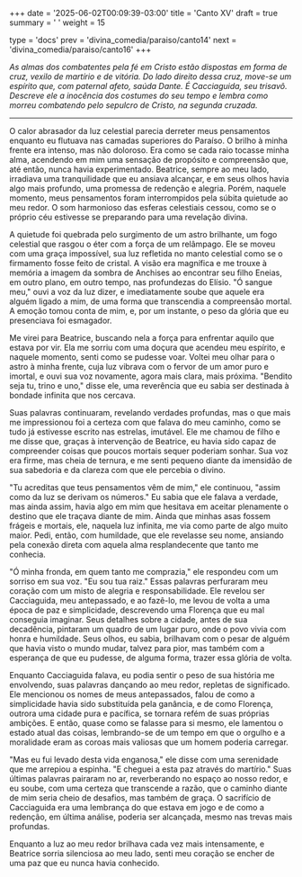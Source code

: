 +++
date = '2025-06-02T00:09:39-03:00'
title = 'Canto XV'
draft = true
summary = ' '
weight = 15

type = 'docs'
prev = 'divina_comedia/paraiso/canto14'
next = 'divina_comedia/paraiso/canto16'
+++

_As almas dos combatentes pela fé em Cristo estão dispostas em forma de cruz, vexilo de martírio e de vitória. Do lado direito dessa cruz, move-se um espírito que, com paternal afeto, saúda Dante. É Cacciaguida, seu trisavô. Descreve ele a inocência dos costumes do seu tempo e lembra como morreu combatendo pelo sepulcro de Cristo, na segunda cruzada._

---

O calor abrasador da luz celestial parecia derreter meus pensamentos enquanto eu flutuava nas camadas superiores do Paraíso. O brilho à minha frente era intenso, mas não doloroso. Era como se cada raio tocasse minha alma, acendendo em mim uma sensação de propósito e compreensão que, até então, nunca havia experimentado. Beatrice, sempre ao meu lado, irradiava uma tranquilidade que eu ansiava alcançar, e em seus olhos havia algo mais profundo, uma promessa de redenção e alegria. Porém, naquele momento, meus pensamentos foram interrompidos pela súbita quietude ao meu redor. O som harmonioso das esferas celestiais cessou, como se o próprio céu estivesse se preparando para uma revelação divina.

A quietude foi quebrada pelo surgimento de um astro brilhante, um fogo celestial que rasgou o éter com a força de um relâmpago. Ele se moveu com uma graça impossível, sua luz refletida no manto celestial como se o firmamento fosse feito de cristal. A visão era magnífica e me trouxe à memória a imagem da sombra de Anchises ao encontrar seu filho Eneias, em outro plano, em outro tempo, nas profundezas do Elísio. "Ó sangue meu," ouvi a voz da luz dizer, e imediatamente soube que aquele era alguém ligado a mim, de uma forma que transcendia a compreensão mortal. A emoção tomou conta de mim, e, por um instante, o peso da glória que eu presenciava foi esmagador.

Me virei para Beatrice, buscando nela a força para enfrentar aquilo que estava por vir. Ela me sorriu com uma doçura que acendeu meu espírito, e naquele momento, senti como se pudesse voar. Voltei meu olhar para o astro à minha frente, cuja luz vibrava com o fervor de um amor puro e imortal, e ouvi sua voz novamente, agora mais clara, mais próxima. "Bendito seja tu, trino e uno," disse ele, uma reverência que eu sabia ser destinada à bondade infinita que nos cercava.

Suas palavras continuaram, revelando verdades profundas, mas o que mais me impressionou foi a certeza com que falava do meu caminho, como se tudo já estivesse escrito nas estrelas, imutável. Ele me chamou de filho e me disse que, graças à intervenção de Beatrice, eu havia sido capaz de compreender coisas que poucos mortais sequer poderiam sonhar. Sua voz era firme, mas cheia de ternura, e me senti pequeno diante da imensidão de sua sabedoria e da clareza com que ele percebia o divino.

"Tu acreditas que teus pensamentos vêm de mim," ele continuou, "assim como da luz se derivam os números." Eu sabia que ele falava a verdade, mas ainda assim, havia algo em mim que hesitava em aceitar plenamente o destino que ele traçava diante de mim. Ainda que minhas asas fossem frágeis e mortais, ele, naquela luz infinita, me via como parte de algo muito maior. Pedi, então, com humildade, que ele revelasse seu nome, ansiando pela conexão direta com aquela alma resplandecente que tanto me conhecia.

"Ó minha fronda, em quem tanto me comprazia," ele respondeu com um sorriso em sua voz. "Eu sou tua raiz." Essas palavras perfuraram meu coração com um misto de alegria e responsabilidade. Ele revelou ser Cacciaguida, meu antepassado, e ao fazê-lo, me levou de volta a uma época de paz e simplicidade, descrevendo uma Florença que eu mal conseguia imaginar. Seus detalhes sobre a cidade, antes de sua decadência, pintaram um quadro de um lugar puro, onde o povo vivia com honra e humildade. Seus olhos, eu sabia, brilhavam com o pesar de alguém que havia visto o mundo mudar, talvez para pior, mas também com a esperança de que eu pudesse, de alguma forma, trazer essa glória de volta.

Enquanto Cacciaguida falava, eu podia sentir o peso de sua história me envolvendo, suas palavras dançando ao meu redor, repletas de significado. Ele mencionou os nomes de meus antepassados, falou de como a simplicidade havia sido substituída pela ganância, e de como Florença, outrora uma cidade pura e pacífica, se tornara refém de suas próprias ambições. E então, quase como se falasse para si mesmo, ele lamentou o estado atual das coisas, lembrando-se de um tempo em que o orgulho e a moralidade eram as coroas mais valiosas que um homem poderia carregar.

"Mas eu fui levado desta vida enganosa," ele disse com uma serenidade que me arrepiou a espinha. "E cheguei a esta paz através do martírio." Suas últimas palavras pairaram no ar, reverberando no espaço ao nosso redor, e eu soube, com uma certeza que transcende a razão, que o caminho diante de mim seria cheio de desafios, mas também de graça. O sacrifício de Cacciaguida era uma lembrança do que estava em jogo e de como a redenção, em última análise, poderia ser alcançada, mesmo nas trevas mais profundas.

Enquanto a luz ao meu redor brilhava cada vez mais intensamente, e Beatrice sorria silenciosa ao meu lado, senti meu coração se encher de uma paz que eu nunca havia conhecido.